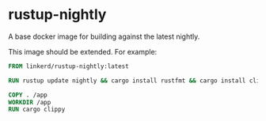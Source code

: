 # rustup-nightly

A base docker image for building against the latest nightly.

This image should be extended.  For example:

```Dockerfile
FROM linkerd/rustup-nightly:latest

RUN rustup update nightly && cargo install rustfmt && cargo install clippy

COPY . /app
WORKDIR /app
RUN cargo clippy
```
